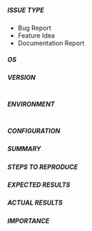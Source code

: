 <!---
Verify first that your issue/request is not already reported on GitHub.
Also test if the latest release, and master branch are affected too.
-->

##### ISSUE TYPE
<!--- Pick one below and delete the rest: -->
 - Bug Report
 - Feature Idea
 - Documentation Report

##### OS
<!---
Mention the OS you are running ExaBGP on (Linux variant if relevant)
-->

##### VERSION
<!--- Paste verbatim the output from “exabgp --version” between quotes below -->
```

```

##### ENVIRONMENT 
<!--- Paste verbatim the output from “exabgp --di” (let us know if the output is empty) between quotes below -->
```

```

<!--- You can also use gist.github.com links for larger files -->

##### CONFIGURATION
<!--- Paste verbatim your configuration file
```

```

<!--- You can also use gist.github.com links for larger files -->

##### SUMMARY
<!--- Explain the problem briefly -->

##### STEPS TO REPRODUCE
<!---
For bugs, please if possible, please run with the "-d" option and provide the full output,
If not possible, please provide the full fault section as reported by ExaBGP
-->


##### EXPECTED RESULTS
<!--- What did you expect to happen when running the steps above? -->

##### ACTUAL RESULTS
<!--- What actually happened? -->

##### IMPORTANCE
<!-- Please let us know if the issue is affecting you in a production environment -->


